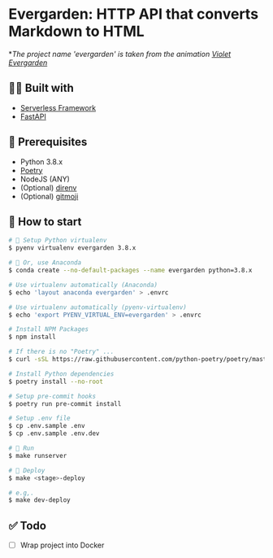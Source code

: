 # Evergarden: HTTP API that converts Markdown to HTML

**The project name 'evergarden' is taken from the
animation [Violet Evergarden](https://www.netflix.com/kr-en/title/80182123)*

## 🙇‍♂️ Built with

- [Serverless Framework](https://github.com/serverless/serverless)
- [FastAPI](https://github.com/tiangolo/fastapi)

## 🎁 Prerequisites

- Python 3.8.x
- [Poetry](https://github.com/python-poetry/poetry)
- NodeJS (ANY)
- (Optional) [direnv](https://github.com/direnv/direnv)
- (Optional) [gitmoji](https://github.com/carloscuesta/gitmoji-cli)

## 🔖 How to start

```bash
# 🐍 Setup Python virtualenv
$ pyenv virtualenv evergarden 3.8.x

# 🐍 Or, use Anaconda
$ conda create --no-default-packages --name evergarden python=3.8.x

# Use virtualenv automatically (Anaconda)
$ echo 'layout anaconda evergarden' > .envrc

# Use virtualenv automatically (pyenv-virtualenv)
$ echo 'export PYENV_VIRTUAL_ENV=evergarden' > .envrc

# Install NPM Packages
$ npm install

# If there is no "Poetry" ...
$ curl -sSL https://raw.githubusercontent.com/python-poetry/poetry/master/get-poetry.py | python3 -

# Install Python dependencies
$ poetry install --no-root

# Setup pre-commit hooks
$ poetry run pre-commit install

# Setup .env file
$ cp .env.sample .env
$ cp .env.sample .env.dev

# 🚀 Run
$ make runserver

# 🚀 Deploy
$ make <stage>-deploy

# e.g,.
$ make dev-deploy
```

## ✅ Todo
- [ ] Wrap project into Docker
